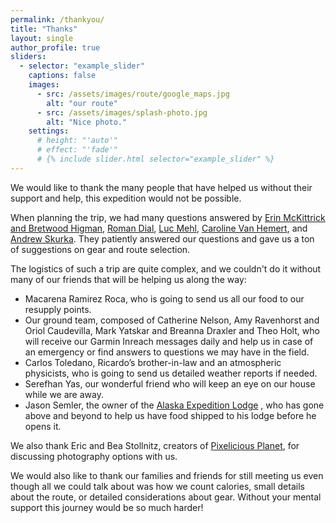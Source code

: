 ```yaml
---
permalink: /thankyou/
title: "Thanks"
layout: single
author_profile: true
sliders:
  - selector: "example_slider"
    captions: false
    images:
      - src: /assets/images/route/google_maps.jpg
        alt: "our route"
      - src: /assets/images/splash-photo.jpg
        alt: "Nice photo."
    settings:
      # height: "'auto'"
      # effect: "'fade'"
      # {% include slider.html selector="example_slider" %}
---
```


We would like to thank the many people that have helped us without their support and help, this expedition would not be possible.


When planning the trip, we had many questions answered by
[Erin McKittrick and Bretwood Higman](https://groundtruthalaska.org/), 
[Roman Dial](http://packrafting.blogspot.com), 
[Luc Mehl](www.https://thingstolucat.com), 
[Caroline Van Hemert](https://www.carolinevanhemert.com/), and 
[Andrew Skurka](www.andrewskurka.com). They patiently answered our questions and gave us a ton of suggestions on gear and route selection. 

The logistics of such a trip are quite complex, and we couldn't do it without many of our friends that will be helping us along the way:

-  Macarena Ramirez Roca, who is going to send us all our food to our resupply points.
-  Our ground team, composed of Catherine Nelson, Amy Ravenhorst and Oriol Caudevilla, Mark Yatskar and Breanna Draxler and Theo Holt, who will receive our Garmin Inreach messages daily and help us in case of an emergency or find answers to questions we may have in the field.
-  Carlos Toledano, Ricardo’s brother-in-law and an atmospheric physicists, who is going to send us detailed weather reports if needed.
- Serefhan Yas, our wonderful friend who will keep an eye on our house while we are away.
- Jason Semler, the owner of the [Alaska Expedition Lodge](http://www.alaskaexpedition.com) , who has gone above and beyond to help us have food shipped to his lodge before he opens it.

We also thank Eric and Bea Stollnitz, creators of [Pixelicious Planet](https://www.pixeliciousplanet.com/), for discussing photography options with us.


We would also like to thank our families and friends for still meeting us even though all we could talk about was how we count calories, small details about the route, or detailed considerations about gear. Without your mental support this journey would be so much harder!